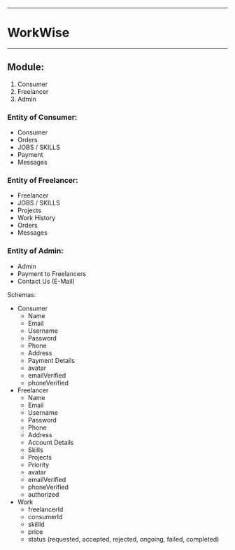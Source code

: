 ----------
# WorkWise
----------

## Module:
1. Consumer
2. Freelancer
3. Admin

### Entity of Consumer:
- Consumer
- Orders
- JOBS / SKILLS
- Payment
- Messages

### Entity of Freelancer:
- Freelancer
- JOBS / SKILLS
- Projects
- Work History
- Orders
- Messages

### Entity of Admin:
- Admin
- Payment to Freelancers
- Contact Us (E-Mail)

Schemas:
- Consumer
  - Name
  - Email
  - Username
  - Password
  - Phone
  - Address
  - Payment Details
  - avatar
  - emailVerified
  - phoneVerified
- Freelancer
  - Name
  - Email
  - Username
  - Password
  - Phone
  - Address
  - Account Details
  - Skills
  - Projects
  - Priority
  - avatar
  - emailVerified
  - phoneVerified
  - authorized
- Work
  - freelancerId
  - consumerId
  - skillId
  - price
  - status (requested, accepted, rejected, ongoing, failed, completed)
